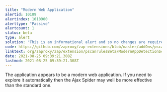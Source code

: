 ```yaml
---
title: "Modern Web Application"
alertid: 10109
alertindex: 1010900
alerttype: "Passive"
alertcount: 1
status: beta
type: alert
solution: "This is an informational alert and so no changes are required."
code: https://github.com/zaproxy/zap-extensions/blob/master/addOns/pscanrulesBeta/src/main/java/org/zaproxy/zap/extension/pscanrulesBeta/ModernAppDetectionScanRule.java
linktext: org/zaproxy/zap/extension/pscanrulesBeta/ModernAppDetectionScanRule.java
date: 2021-08-25 09:39:21.308Z
lastmod: 2021-08-25 09:39:21.308Z
---
```

The application appears to be a modern web application. If you need to explore it automatically then the Ajax Spider may well be more effective than the standard one.
